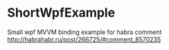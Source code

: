 # ShortWpfExample
Small wpf MVVM binding example for habra comment http://habrahabr.ru/post/266725/#comment_8570235
